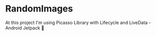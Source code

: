# RandomImages
At this project I'm using Picasso Library with Lifecycle and LiveData - Android Jetpack :rocket:
